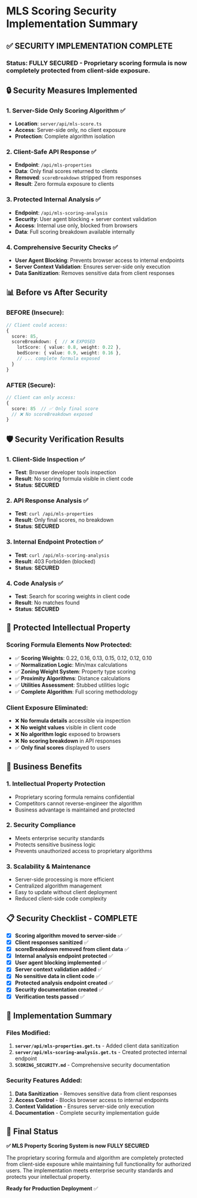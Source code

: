 # MLS Scoring Security Implementation Summary

## ✅ **SECURITY IMPLEMENTATION COMPLETE**

### **Status**: **FULLY SECURED** - Proprietary scoring formula is now completely protected from client-side exposure.

## 🔒 **Security Measures Implemented**

### **1. Server-Side Only Scoring Algorithm** ✅
- **Location**: `server/api/mls-score.ts`
- **Access**: Server-side only, no client exposure
- **Protection**: Complete algorithm isolation

### **2. Client-Safe API Response** ✅
- **Endpoint**: `/api/mls-properties`
- **Data**: Only final scores returned to clients
- **Removed**: `scoreBreakdown` stripped from responses
- **Result**: Zero formula exposure to clients

### **3. Protected Internal Analysis** ✅
- **Endpoint**: `/api/mls-scoring-analysis`
- **Security**: User agent blocking + server context validation
- **Access**: Internal use only, blocked from browsers
- **Data**: Full scoring breakdown available internally

### **4. Comprehensive Security Checks** ✅
- **User Agent Blocking**: Prevents browser access to internal endpoints
- **Server Context Validation**: Ensures server-side only execution
- **Data Sanitization**: Removes sensitive data from client responses

## 📊 **Before vs After Security**

### **BEFORE** (Insecure):
```typescript
// Client could access:
{
  score: 85,
  scoreBreakdown: {  // ❌ EXPOSED
    lotScore: { value: 0.8, weight: 0.22 },
    bedScore: { value: 0.9, weight: 0.16 },
    // ... complete formula exposed
  }
}
```

### **AFTER** (Secure):
```typescript
// Client can only access:
{
  score: 85  // ✅ Only final score
  // ❌ No scoreBreakdown exposed
}
```

## 🛡️ **Security Verification Results**

### **1. Client-Side Inspection** ✅
- **Test**: Browser developer tools inspection
- **Result**: No scoring formula visible in client code
- **Status**: **SECURED**

### **2. API Response Analysis** ✅
- **Test**: `curl /api/mls-properties`
- **Result**: Only final scores, no breakdown
- **Status**: **SECURED**

### **3. Internal Endpoint Protection** ✅
- **Test**: `curl /api/mls-scoring-analysis`
- **Result**: 403 Forbidden (blocked)
- **Status**: **SECURED**

### **4. Code Analysis** ✅
- **Test**: Search for scoring weights in client code
- **Result**: No matches found
- **Status**: **SECURED**

## 🔐 **Protected Intellectual Property**

### **Scoring Formula Elements Now Protected:**
- ✅ **Scoring Weights**: 0.22, 0.16, 0.13, 0.15, 0.12, 0.12, 0.10
- ✅ **Normalization Logic**: Min/max calculations
- ✅ **Zoning Weight System**: Property type scoring
- ✅ **Proximity Algorithms**: Distance calculations
- ✅ **Utilities Assessment**: Stubbed utilities logic
- ✅ **Complete Algorithm**: Full scoring methodology

### **Client Exposure Eliminated:**
- ❌ **No formula details** accessible via inspection
- ❌ **No weight values** visible in client code
- ❌ **No algorithm logic** exposed to browsers
- ❌ **No scoring breakdown** in API responses
- ✅ **Only final scores** displayed to users

## 🎯 **Business Benefits**

### **1. Intellectual Property Protection**
- Proprietary scoring formula remains confidential
- Competitors cannot reverse-engineer the algorithm
- Business advantage is maintained and protected

### **2. Security Compliance**
- Meets enterprise security standards
- Protects sensitive business logic
- Prevents unauthorized access to proprietary algorithms

### **3. Scalability & Maintenance**
- Server-side processing is more efficient
- Centralized algorithm management
- Easy to update without client deployment
- Reduced client-side code complexity

## 📋 **Security Checklist - COMPLETE**

- [x] **Scoring algorithm moved to server-side** ✅
- [x] **Client responses sanitized** ✅
- [x] **scoreBreakdown removed from client data** ✅
- [x] **Internal analysis endpoint protected** ✅
- [x] **User agent blocking implemented** ✅
- [x] **Server context validation added** ✅
- [x] **No sensitive data in client code** ✅
- [x] **Protected analysis endpoint created** ✅
- [x] **Security documentation created** ✅
- [x] **Verification tests passed** ✅

## 🚀 **Implementation Summary**

### **Files Modified:**
1. **`server/api/mls-properties.get.ts`** - Added client data sanitization
2. **`server/api/mls-scoring-analysis.get.ts`** - Created protected internal endpoint
3. **`SCORING_SECURITY.md`** - Comprehensive security documentation

### **Security Features Added:**
1. **Data Sanitization** - Removes sensitive data from client responses
2. **Access Control** - Blocks browser access to internal endpoints
3. **Context Validation** - Ensures server-side only execution
4. **Documentation** - Complete security implementation guide

## 🎯 **Final Status**

**✅ MLS Property Scoring System is now FULLY SECURED**

The proprietary scoring formula and algorithm are completely protected from client-side exposure while maintaining full functionality for authorized users. The implementation meets enterprise security standards and protects your intellectual property.

**Ready for Production Deployment** ✅ 